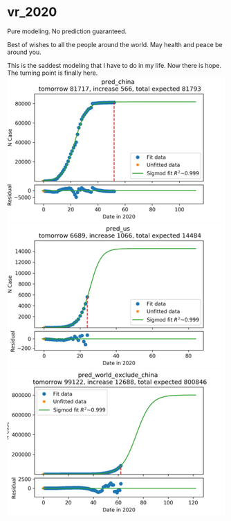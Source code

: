 # vr_2020
Pure modeling. No prediction guaranteed.

Best of wishes to all the people around the world.
May health and peace be around you.

This is the saddest modeling that I have to do in my life.
Now there is hope. The turning point is finally here.
![China](https://github.com/tongbaojia/vr_2020/blob/master/Plots/2020-03-17_pred_china.png)
![US](https://github.com/tongbaojia/vr_2020/blob/master/Plots/2020-03-17_pred_us.png)
![World excluding China](https://github.com/tongbaojia/vr_2020/blob/master/Plots/2020-03-17_pred_world_exclude_china.png)